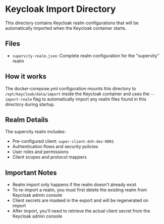 # Keycloak Import Directory

This directory contains Keycloak realm configurations that will be automatically imported when the Keycloak container starts.

## Files

- `supervity-realm.json`: Complete realm configuration for the "supervity" realm

## How it works

The docker-compose.yml configuration mounts this directory to `/opt/keycloak/data/import` inside the Keycloak container and uses the `--import-realm` flag to automatically import any realm files found in this directory during startup.

## Realm Details

The supervity realm includes:
- Pre-configured client: `super-client-dnh-dev-0001`
- Authentication flows and security policies
- User roles and permissions
- Client scopes and protocol mappers

## Important Notes

- Realm import only happens if the realm doesn't already exist
- To re-import a realm, you must first delete the existing realm from Keycloak admin console
- Client secrets are masked in the export and will be regenerated on import
- After import, you'll need to retrieve the actual client secret from the Keycloak admin console

